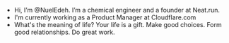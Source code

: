 - Hi, I’m @NuelEdeh. I’m a chemical engineer and a founder at Neat.run.
- I'm currently working as a Product Manager at Cloudflare.com
- What's the meaning of life? Your life is a gift. Make good choices. Form good relationships. Do great work.

<!---
NuelEdeh/NuelEdeh is a ✨ special ✨ repository because its `README.md` (this file) appears on your GitHub profile.
You can click the Preview link to take a look at your changes.
--->
